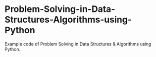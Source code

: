 # Problem-Solving-in-Data-Structures-Algorithms-using-Python
Example code of Problem Solving in Data Structures &amp; Algorithms using Python. 
